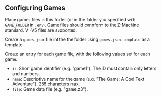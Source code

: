 ## Configuring Games

Place games files in this folder (or in the folder you specified with `GAME_FOLDER` in `.env`).  Game files should connform to the Z-Machine standard. V1-V5 files are supported.

Create a `games.json` file int the the folder using `games.json.template` as a template

Create an entry for each game file, with the following values set for each game. 

- `id`: Short game identifier (e.g. "game1").  The ID must  contain only letters and numbers. 
- `name`: Descriptive name for the game (e.g. "The Game: A Cool Text Adventure"). 256 characters max. 
- `file`: Game data file (e.g. "game.z3").
